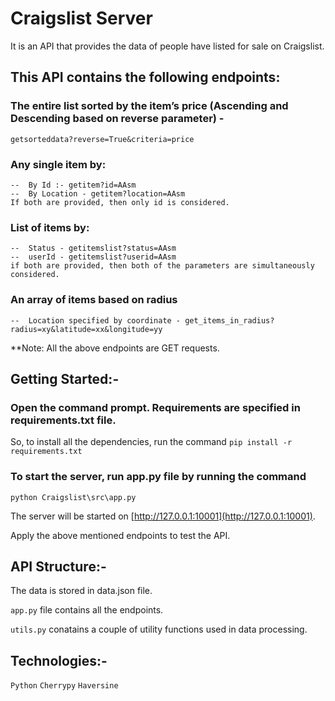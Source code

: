 # Craigslist Server

It is an API that provides the data of people have listed for sale on Craigslist.

## This API contains the following endpoints:

### The entire list sorted by the item’s price (Ascending and Descending based on reverse parameter) -
    getsorteddata?reverse=True&criteria=price

### Any single item by:
    --  By Id :- getitem?id=AAsm
    --  By Location - getitem?location=AAsm
    If both are provided, then only id is considered.

### List of items by:
    --  Status - getitemslist?status=AAsm
    --  userId - getitemslist?userid=AAsm
    if both are provided, then both of the parameters are simultaneously considered.

### An array of items based on radius 
    --  Location specified by coordinate - get_items_in_radius?radius=xy&latitude=xx&longitude=yy

**Note: All the above endpoints are GET requests.



## Getting Started:-

### Open the command prompt. Requirements are specified in requirements.txt file.
So, to install all the dependencies, run the command
`pip install -r requirements.txt`

### To start the server, run app.py file by running the command
`python Craigslist\src\app.py`

The server will be started on [http://127.0.0.1:10001](http://127.0.0.1:10001).

Apply the above mentioned endpoints to test the API.



## API Structure:-

The data is stored in data.json file.

`app.py` file contains all the endpoints.

`utils.py` conatains a couple of utility functions used in data processing.



## Technologies:-

`Python`
`Cherrypy`
`Haversine`
